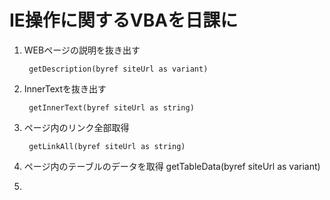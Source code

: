 # IE操作に関するVBAを日課に

1. WEBページの説明を抜き出す

		getDescription(byref siteUrl as variant)
2. InnerTextを抜き出す

		getInnerText(byref siteUrl as string)
3. ページ内のリンク全部取得
   
		getLinkAll(byref siteUrl as string)
4. ページ内のテーブルのデータを取得
		getTableData(byref siteUrl as variant)
5. 
